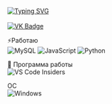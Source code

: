 [![Typing SVG](https://readme-typing-svg.herokuapp.com?font=Fira+Code&pause=1000&width=435&lines=Vok1no)](https://git.io/typing-svg)</br >
<br>
<a href="https://vk.com/vocino_vladimir"><img src="https://img.shields.io/badge/VK-blue?logo=vk&logoColor=white&style=for-the-badge" alt="VK Badge"></a>
</br>


⚡Работаю </br>
![MySQL](https://img.shields.io/badge/mysql-%2300f.svg?style=for-the-badge&logo=mysql&logoColor=white)
![JavaScript](https://img.shields.io/badge/javascript-%23323330.svg?style=for-the-badge&logo=javascript&logoColor=%23F7DF1E)
![Python](https://img.shields.io/badge/python-3670A0?style=for-the-badge&logo=python&logoColor=ffdd54)

👥 Программа работы </br>
![VS Code Insiders](https://img.shields.io/badge/VS%20Code%20Insiders-35b393.svg?style=for-the-badge&logo=visual-studio-code&logoColor=white)

ОС </br>
![Windows](https://img.shields.io/badge/Windows-0078D6?style=for-the-badge&logo=windows&logoColor=white)
